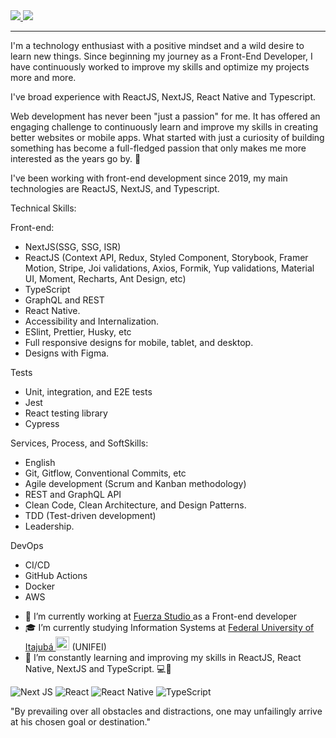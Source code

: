 <a href="https://www.linkedin.com/in/rodrigodsluz" target="_blank">
<img src="https://img.shields.io/badge/LinkedIn-0077B5?style=for-the-badge&logo=linkedin&logoColor=white" />
</a>


<a href="mailto:rodrigodsluz@gmail.com" target="_blank">
<img src="https://img.shields.io/badge/Gmail-D14836?style=for-the-badge&logo=gmail&logoColor=white" />
</a>


_______________

I'm a technology enthusiast with a positive mindset and a wild desire to learn new things. Since beginning my journey as a Front-End Developer, I have continuously worked to improve my skills and optimize my projects more and more.

I've broad experience with ReactJS, NextJS, React Native and Typescript.

Web development has never been "just a passion" for me. It has offered an engaging challenge to continuously learn and improve my skills in creating better websites or mobile apps. What started with just a curiosity of building something has become a full-fledged passion that only makes me more interested as the years go by. :rocket:

I've been working with front-end development since 2019, my main technologies are ReactJS, NextJS, and Typescript.

Technical Skills:

Front-end:
* NextJS(SSG, SSG, ISR)
* ReactJS (Context API, Redux, Styled Component, Storybook, Framer Motion, Stripe, Joi validations, Axios, Formik, Yup validations, Material UI, Moment, Recharts, Ant Design, etc)
* TypeScript
* GraphQL and REST
* React Native.
* Accessibility and Internalization.
* ESlint, Prettier, Husky, etc
* Full responsive designs for mobile, tablet, and desktop. 
* Designs with Figma.

Tests
* Unit, integration, and E2E tests
* Jest
* React testing library
* Cypress

Services, Process, and SoftSkills:
* English
* Git, Gitflow, Conventional Commits, etc
* Agile development (Scrum and Kanban methodology)
* REST and GraphQL API
* Clean Code, Clean Architecture, and Design Patterns.
* TDD (Test-driven development)
* Leadership.

DevOps
* CI/CD
* GitHub Actions 
* Docker
* AWS
 
- 🔭 I’m currently working at <a href="https://www.fuerzastudio.com.br/en/" target="_blank"> Fuerza Studio </a> as a Front-end developer
- 🎓 I’m currently studying Information Systems at [Federal University of Itajubá <img alt="Brazil Flag" title="Brazil" src="https://cdn.staticaly.com/gh/hjnilsson/country-flags/master/svg/br.svg" width="22">](https://en.unifei.edu.br/) (UNIFEI)
- 🌱 I’m constantly learning and improving my skills in ReactJS, React Native, NextJS and TypeScript.  💻📱

![Next JS](https://img.shields.io/badge/Next-black?style=for-the-badge&logo=next.js&logoColor=white) ![React](https://img.shields.io/badge/react-%2320232a.svg?style=for-the-badge&logo=react&logoColor=%2361DAFB) ![React Native](https://img.shields.io/badge/react_native-%2320232a.svg?style=for-the-badge&logo=react&logoColor=%2361DAFB) ![TypeScript](https://img.shields.io/badge/typescript-%23007ACC.svg?style=for-the-badge&logo=typescript&logoColor=white)

"By prevailing over all obstacles and distractions, one may unfailingly arrive at his chosen goal or destination."
